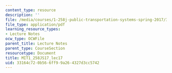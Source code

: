 ```yaml
---
content_type: resource
description: ''
file: /media/courses/1-258j-public-transportation-systems-spring-2017/33164c720b566ff99a264327d3cc5742_MIT1_258JS17_lec17.pdf
file_type: application/pdf
learning_resource_types:
- Lecture Notes
ocw_type: OCWFile
parent_title: Lecture Notes
parent_type: CourseSection
resourcetype: Document
title: MIT1_258JS17_lec17
uid: 33164c72-0b56-6ff9-9a26-4327d3cc5742
---
```

